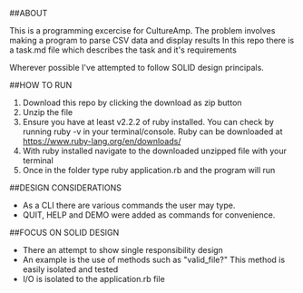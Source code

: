 ##ABOUT

This is a programming excercise for CultureAmp.
The problem involves making a program to parse CSV data and display results
In this repo there is a task.md file which describes the task and it's requirements

Wherever possible I've attempted to follow SOLID design principals.


##HOW TO RUN

1. Download this repo by clicking the download as zip button
2. Unzip the file
4. Ensure you have at least v2.2.2 of ruby installed. You can check by running ruby -v in your terminal/console. Ruby can be downloaded at https://www.ruby-lang.org/en/downloads/
5. With ruby installed navigate to the downloaded unzipped file with your terminal
6. Once in the folder type ruby application.rb and the program will run

##DESIGN CONSIDERATIONS

- As a CLI there are various commands the user may type.
- QUIT, HELP and DEMO were added as commands for convenience.

##FOCUS ON SOLID DESIGN

- There an attempt to show single responsibility design
- An example is the use of methods such as "valid_file?" This method is easily isolated and tested
- I/O is isolated to the application.rb file
